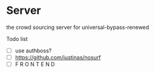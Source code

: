 # Server
the crowd sourcing server for universal-bypass-renewed

Todo  list
 - [ ] use authboss?
 - [ ] https://github.com/justinas/nosurf
 - [ ] F R O N T E N D
